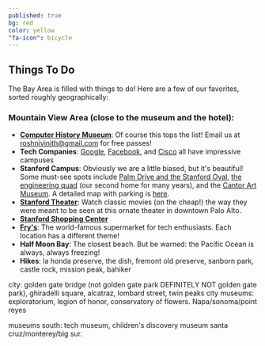 ```yaml
---
published: true
bg: red
color: yellow
"fa-icon": bicycle
---
```




















## Things To Do

The Bay Area is filled with things to do!  Here are a few of our favorites, sorted roughly geographically:

### Mountain View Area (close to the museum and the hotel): <br>
- **[Computer History Museum](http://www.computerhistory.org/)**:  Of course this tops the list!  Email us at roshnivinith@gmail.com for free passes! <br>
- **Tech Companies**:  [Google](https://goo.gl/maps/bPbgYhryxiN2), [Facebook](https://goo.gl/maps/KwvFRBggN9w), and [Cisco](https://goo.gl/maps/HTYtAzco5Vp) all have impressive campuses <br>
- **Stanford Campus**:  Obviously we are a little biased, but it's beautiful!  Some must-see spots include [Palm Drive and the Stanford Oval](https://goo.gl/maps/61bb2fPvPKF2), [the engineering quad](https://goo.gl/maps/uwP2sfPy46E2) (our second home for many years), and the [Cantor Art Museum](http://museum.stanford.edu/).  A detailed map with parking is [here](http://maps.stanford.edu/sites/all/lbre-shared/files/maps/files/shared/file/maps_records/Parking_And_Circulation_Map.pdf).
- **[Stanford Theater](http://www.stanfordtheatre.org/)**:  Watch classic movies (on the cheap!) the way they were meant to be seen at this ornate theater in downtown Palo Alto.
- **[Stanford Shopping Center](http://www.simon.com/mall/stanford-shopping-center)**
- **[Fry's](http://www.frys.com/)**:  The world-famous supermarket for tech enthusiasts.  Each location has a different theme! 
- **Half Moon Bay**:  The closest beach.  But be warned:  the Pacific Ocean is always, always freezing!
- **Hikes**:  la honda preserve, the dish, fremont old preserve, sanborn park, castle rock, mission peak, bahiker

city: golden gate bridge (not golden gate park DEFINITELY NOT golden gate park), ghiradelli square, alcatraz, lombard street, twin peaks
city museums: exploratorium, legion of honor, conservatory of flowers.
Napa/sonoma/point reyes

museums south: tech museum, children's discovery museum
santa cruz/monterey/big sur.